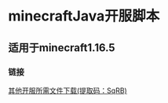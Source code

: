 # minecraftJava开服脚本

## 适用于minecraft1.16.5


### 链接
[其他开服所需文件下载(提取码：SqRB)](https://www.123pan.com/s/e9nbVv-IYkoH.html )

